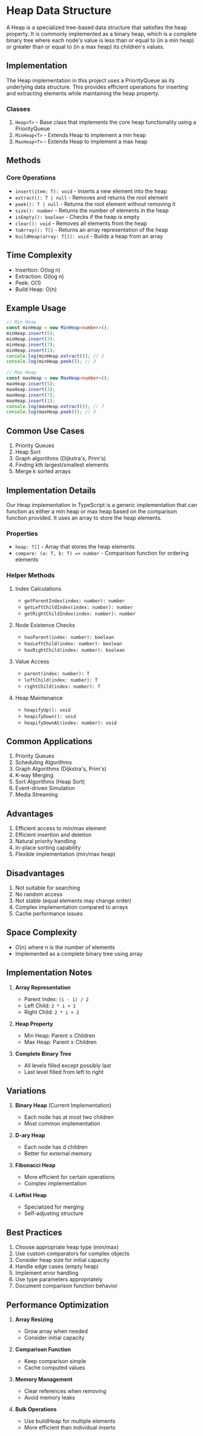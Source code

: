# Heap Data Structure

A Heap is a specialized tree-based data structure that satisfies the heap property. It is commonly implemented as a binary heap, which is a complete binary tree where each node's value is less than or equal to (in a min heap) or greater than or equal to (in a max heap) its children's values.

## Implementation

The Heap implementation in this project uses a PriorityQueue as its underlying data structure. This provides efficient operations for inserting and extracting elements while maintaining the heap property.

### Classes

1. `Heap<T>` - Base class that implements the core heap functionality using a PriorityQueue
2. `MinHeap<T>` - Extends Heap to implement a min heap
3. `MaxHeap<T>` - Extends Heap to implement a max heap

## Methods

### Core Operations

- `insert(item: T): void` - Inserts a new element into the heap
- `extract(): T | null` - Removes and returns the root element
- `peek(): T | null` - Returns the root element without removing it
- `size(): number` - Returns the number of elements in the heap
- `isEmpty(): boolean` - Checks if the heap is empty
- `clear(): void` - Removes all elements from the heap
- `toArray(): T[]` - Returns an array representation of the heap
- `buildHeap(array: T[]): void` - Builds a heap from an array

## Time Complexity

- Insertion: O(log n)
- Extraction: O(log n)
- Peek: O(1)
- Build Heap: O(n)

## Example Usage

```typescript
// Min Heap
const minHeap = new MinHeap<number>();
minHeap.insert(5);
minHeap.insert(3);
minHeap.insert(7);
minHeap.insert(1);
console.log(minHeap.extract()); // 1
console.log(minHeap.peek()); // 3

// Max Heap
const maxHeap = new MaxHeap<number>();
maxHeap.insert(5);
maxHeap.insert(3);
maxHeap.insert(7);
maxHeap.insert(1);
console.log(maxHeap.extract()); // 7
console.log(maxHeap.peek()); // 5
```

## Common Use Cases

1. Priority Queues
2. Heap Sort
3. Graph algorithms (Dijkstra's, Prim's)
4. Finding kth largest/smallest elements
5. Merge k sorted arrays

## Implementation Details

Our Heap implementation in TypeScript is a generic implementation that can function as either a min heap or max heap based on the comparison function provided. It uses an array to store the heap elements.

### Properties
- `heap: T[]` - Array that stores the heap elements
- `compare: (a: T, b: T) => number` - Comparison function for ordering elements

### Helper Methods

1. Index Calculations
   - `getParentIndex(index: number): number`
   - `getLeftChildIndex(index: number): number`
   - `getRightChildIndex(index: number): number`

2. Node Existence Checks
   - `hasParent(index: number): boolean`
   - `hasLeftChild(index: number): boolean`
   - `hasRightChild(index: number): boolean`

3. Value Access
   - `parent(index: number): T`
   - `leftChild(index: number): T`
   - `rightChild(index: number): T`

4. Heap Maintenance
   - `heapifyUp(): void`
   - `heapifyDown(): void`
   - `heapifyDownAt(index: number): void`

## Common Applications

1. Priority Queues
2. Scheduling Algorithms
3. Graph Algorithms (Dijkstra's, Prim's)
4. K-way Merging
5. Sort Algorithms (Heap Sort)
6. Event-driven Simulation
7. Media Streaming

## Advantages

1. Efficient access to min/max element
2. Efficient insertion and deletion
3. Natural priority handling
4. In-place sorting capability
5. Flexible implementation (min/max heap)

## Disadvantages

1. Not suitable for searching
2. No random access
3. Not stable (equal elements may change order)
4. Complex implementation compared to arrays
5. Cache performance issues

## Space Complexity

- O(n) where n is the number of elements
- Implemented as a complete binary tree using array

## Implementation Notes

1. **Array Representation**
   - Parent Index: `(i - 1) / 2`
   - Left Child: `2 * i + 1`
   - Right Child: `2 * i + 2`

2. **Heap Property**
   - Min Heap: Parent ≤ Children
   - Max Heap: Parent ≥ Children

3. **Complete Binary Tree**
   - All levels filled except possibly last
   - Last level filled from left to right

## Variations

1. **Binary Heap** (Current Implementation)
   - Each node has at most two children
   - Most common implementation

2. **D-ary Heap**
   - Each node has d children
   - Better for external memory

3. **Fibonacci Heap**
   - More efficient for certain operations
   - Complex implementation

4. **Leftist Heap**
   - Specialized for merging
   - Self-adjusting structure

## Best Practices

1. Choose appropriate heap type (min/max)
2. Use custom comparators for complex objects
3. Consider heap size for initial capacity
4. Handle edge cases (empty heap)
5. Implement error handling
6. Use type parameters appropriately
7. Document comparison function behavior

## Performance Optimization

1. **Array Resizing**
   - Grow array when needed
   - Consider initial capacity

2. **Comparison Function**
   - Keep comparison simple
   - Cache computed values

3. **Memory Management**
   - Clear references when removing
   - Avoid memory leaks

4. **Bulk Operations**
   - Use buildHeap for multiple elements
   - More efficient than individual inserts 